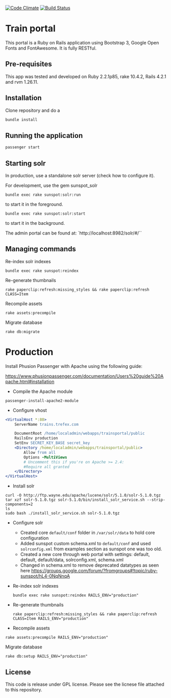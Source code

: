 [![Code Climate](https://codeclimate.com/github/Trefex/trainsportal/badges/gpa.svg)](https://codeclimate.com/github/Trefex/trainsportal)
[![Build Status](https://travis-ci.org/Trefex/trainsportal.svg)](https://travis-ci.org/Trefex/trainsportal)


# Train portal

This portal is a Ruby on Rails application using Bootstrap 3, Google Open Fonts and FontAwesome.
It is fully RESTful.

## Pre-requisites

This app was tested and developed on Ruby 2.2.1p85, rake 10.4.2, Rails 4.2.1 and rvm 1.26.11.

## Installation

Clone repository and do a

```bash
bundle install
```

## Running the application

```bash
passenger start
```

## Starting solr

In production, use a standalone solr server (check how to configure it).

For development, use the gem sunspot_solr

```
bundle exec rake sunspot:solr:run
```

to start it in the foreground.

```
bundle exec rake sunspot:solr:start
```

to start it in the background.

The admin portal can be found at: `http://localhost:8982/solr/#/``

## Managing commands

Re-index solr indexes

```
bundle exec rake sunspot:reindex
```

Re-generate thumbnails

```
rake paperclip:refresh:missing_styles && rake paperclip:refresh CLASS=Item
```

Recompile assets

```
rake assets:precompile
```

Migrate database

```
rake db:migrate
```

# Production

Install Phusion Passenger with Apache using the following guide:

https://www.phusionpassenger.com/documentation/Users%20guide%20Apache.html#installation

* Compile the Apache module

```
passenger-install-apache2-module
```

* Configure vhost

```apache
<VirtualHost *:80>
    ServerName trains.trefex.com

    DocumentRoot /home/localadmin/webapps/trainsportal/public
    RailsEnv production
    SetEnv SECRET_KEY_BASE secret_key
    <Directory /home/localadmin/webapps/trainsportal/public>
        Allow from all
        Options -MultiViews
        # Uncomment this if you're on Apache >= 2.4:
        #Require all granted
    </Directory>
</VirtualHost>
```

* Install solr

```
curl -O http://ftp.wayne.edu/apache/lucene/solr/5.1.0/solr-5.1.0.tgz
tar xzf solr-5.1.0.tgz solr-5.1.0/bin/install_solr_service.sh --strip-components=2
ls
sudo bash ./install_solr_service.sh solr-5.1.0.tgz
```

* Configure solr

  * Created core `default/conf` folder in `/var/solr/data` to hold core configuration
  * Added sunspot custom schema.xml to `default/conf` and used `solrconfig.xml` from examples section as sunspot one was too old.
  * Created a new core through web portal with settings: default, default, default/data, solrconfig.xml, schema.xml
  * Changed in schema.xml to remove deprecated datatypes as seen here https://groups.google.com/forum/?fromgroups#!topic/ruby-sunspot/hL4-0NqNnqA

* Re-index solr indexes

  ```
  bundle exec rake sunspot:reindex RAILS_ENV="production"
  ```

* Re-generate thumbnails

  ```
  rake paperclip:refresh:missing_styles && rake paperclip:refresh CLASS=Item RAILS_ENV="production"
  ```

*  Recompile assets

  ```
  rake assets:precompile RAILS_ENV="production"
  ```

  Migrate database

  ```
  rake db:setup RAILS_ENV="production"
  ```


## License

This code is release under GPL license. Please see the licnese file attached to this repository.
